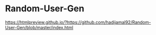 # Random-User-Gen

https://htmlpreview.github.io/?https://github.com/hadijamal92/Random-User-Gen/blob/master/index.html
